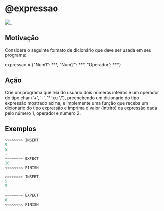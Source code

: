 # @expressao

![_](https://raw.githubusercontent.com/qxcodefup/arcade/master/base/expressao/cover.jpg)

## Motivação

Considere o seguinte formato de dicionário que deve ser usada em seu programa:  
  
expressao = {"Num1": \*\*\*, "Num2": \*\*\*, "Operador": \*\*\*}
  
## Ação

Crie um programa que leia do usuário dois números inteiros e um operador do tipo char ('+', '-', '\*' ou '/'), preenchendo um dicionário do tipo expressão mostrado acima, e implemente uma função que receba um dicionário do tipo expressão e imprima o valor (inteiro) da expressão dada pelo número 1, operador e número 2.

## Exemplos

``` py
>>>>>>>> INSERT
5
5
+
======== EXPECT
10
<<<<<<<< FINISH
```

```py
>>>>>>>> INSERT
5
5
-
======== EXPECT
0
<<<<<<<< FINISH
```

